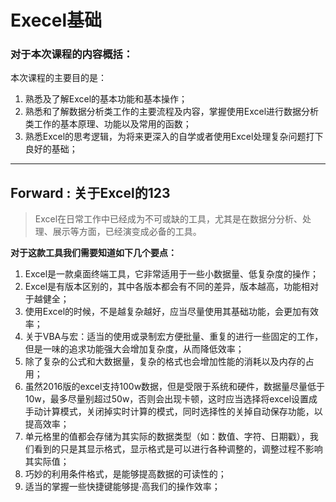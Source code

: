 # Execel基础

### 对于本次课程的内容概括：


本次课程的主要目的是：

1. 熟悉及了解Excel的基本功能和基本操作；
2. 熟悉和了解数据分析类工作的主要流程及内容，掌握使用Excel进行数据分析类工作的基本原理、功能以及常用的函数；
3. 熟悉Excel的思考逻辑，为将来更深入的自学或者使用Excel处理复杂问题打下良好的基础；

-------------------------------------------------------

## Forward : 关于Excel的123
> Excel在日常工作中已经成为不可或缺的工具，尤其是在数据分分析、处理、展示等方面，已经演变成必备的工具。

**对于这款工具我们需要知道如下几个要点：**

1. Excel是一款桌面终端工具，它非常适用于一些小数据量、低复杂度的操作；
2. Excel是有版本区别的，其中各版本都会有不同的差异，版本越高，功能相对于越健全；
3. 使用Excel的时候，不是越复杂越好，应当尽量使用其基础功能，会更加有效率；
4. 关于VBA与宏：适当的使用或录制宏方便批量、重复的进行一些固定的工作，但是一味的追求功能强大会增加复杂度，从而降低效率；
5. 除了复杂的公式和大数据量，复杂的格式也会增加性能的消耗以及内存的占用；
6. 虽然2016版的excel支持100w数据，但是受限于系统和硬件，数据量尽量低于10w，最多尽量别超过50w，否则会出现卡顿，这时应当选择将excel设置成手动计算模式，关闭掉实时计算的模式，同时选择性的关掉自动保存功能，以提高效率；
7. 单元格里的值都会存储为其实际的数据类型（如：数值、字符、日期戳），我们看到的只是其显示格式，显示格式是可以进行各种调整的，调整过程不影响其实际值；
8. 巧妙的利用条件格式，是能够提高数据的可读性的；
9. 适当的掌握一些快捷键能够提·高我们的操作效率；

